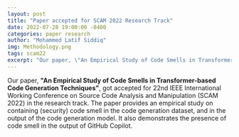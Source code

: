 ```yaml
---
layout: post
title: "Paper accepted for SCAM 2022 Research Track"
date: 2022-07-28 19:00:00 -0400
categories: paper research
author: "Mohammed Latif Siddiq"
img: Methodology.png
tags: scam22
excerpt: "Our paper, \"An Empirical Study of Code Smells in Transformer-based Code Generation Techniques\", got accepted for 22nd IEEE International Working Conference on Source Code Analysis and Manipulation (SCAM 2022) in the research track."
---
```


Our paper, **"An Empirical Study of Code Smells in Transformer-based Code Generation Techniques"**, got accepted for 22nd IEEE International Working Conference on Source Code Analysis and Manipulation (SCAM 2022) in the research track. The paper provides an empirical study on containing (security) code smell in the code generation dataset, and in the output of the code generation model. It also demonstrates the presence of code smell in the output of GitHub Copilot.
